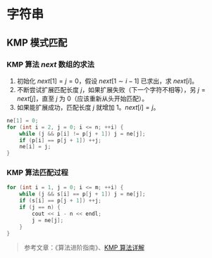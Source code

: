 # 字符串

## KMP 模式匹配

### KMP 算法 $next$ 数组的求法

1. 初始化 $next[1]=j=0$，假设 $next[1\sim i-1]$ 已求出，求 $next[i]$。
2. 不断尝试扩展匹配长度 $j$，如果扩展失败（下一个字符不相等），另 $j=next[j]$，直至 $j$ 为 $0$（应该重新从头开始匹配）。
3. 如果能扩展成功，匹配长度 $j$ 就增加 $1$。$next[i]=j$。

```cpp
ne[1] = 0;
for (int i = 2, j = 0; i <= n; ++i) {
    while (j && p[i] != p[j + 1]) j = ne[j];
    if (p[i] == p[j + 1]) ++j;
    ne[i] = j;
}
```

### KMP 算法匹配过程

```cpp
for (int i = 1, j = 0; i <= m; ++i) {
    while (j && s[i] == p[j + 1]) j = ne[j];
    if (s[i] == p[j + 1]) ++j;
    if (j == n) {
        cout << i - n << endl;
        j = ne[j];
    }
}
```

> 参考文章：《算法进阶指南》、[KMP 算法详解](https://yuhi.xyz/post/KMP-%E7%AE%97%E6%B3%95%E8%AF%A6%E8%A7%A3/#top)
